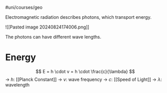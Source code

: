 #uni/courses/geo 

Electromagnetic radiation describes photons, which transport energy.

![[Pasted image 20240824174006.png]]

The photons can have different wave lengths.

# Energy

$$
E = h \cdot v = h \cdot \frac{c}{\lambda}
$$
-> $h$: [[Planck Constant]]
-> $v$: wave frequency
-> $c$: [[Speed of Light]]
-> $\lambda$: wavelength